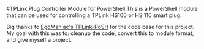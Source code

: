 #TPLink Plug Controller Module for PowerShell
This is a PowerShell module that can be used for controlling a TPLink HS100 or HS 110 smart plug.

Big thanks to [EgoManiac's TPLink-PoSH](https://github.com/EgoManiac/TPlink-PoSH) for the code base for this project. My goal with this was to: cleanup the code, convert this to module format, and give myself a project.
